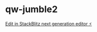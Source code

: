 # qw-jumble2

[Edit in StackBlitz next generation editor ⚡️](https://stackblitz.com/~/github.com/amithcabraal/qw-jumble2)